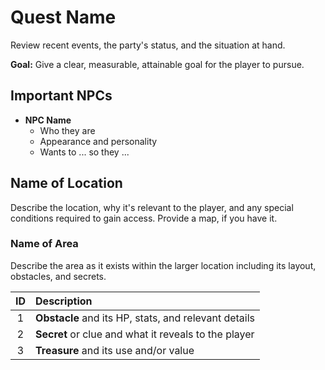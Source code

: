 # Quest Name
Review recent events, the party's status, and the situation at hand.

**Goal:** Give a clear, measurable, attainable goal for the player to pursue.

## Important NPCs

- **NPC Name**
  - Who they are
  - Appearance and personality
  - Wants to ... so they ...

## Name of Location
Describe the location, why it's relevant to the player, and any special conditions required to gain access. Provide a map, if you have it.

### Name of Area
Describe the area as it exists within the larger location including its layout, obstacles, and secrets.

| ID | Description |
|:---:|:--- |
| 1 | **Obstacle** and its HP, stats, and relevant details |
| 2 | **Secret** or clue and what it reveals to the player |
| 3 | **Treasure** and its use and/or value |
